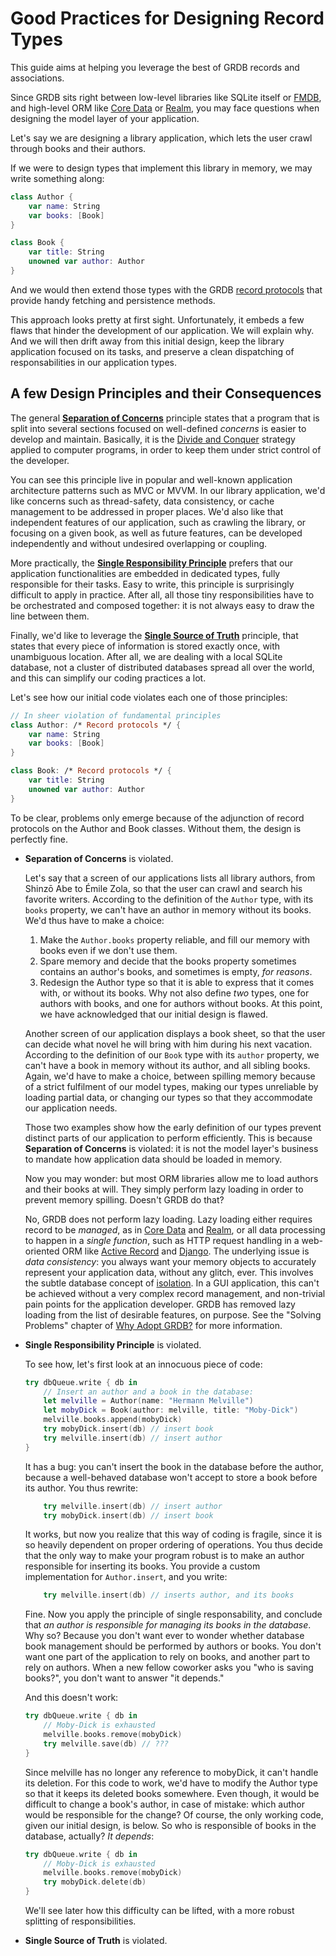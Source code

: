 Good Practices for Designing Record Types
=========================================

This guide aims at helping you leverage the best of GRDB records and associations.

Since GRDB sits right between low-level libraries like SQLite itself or [FMDB], and high-level ORM like [Core Data] or [Realm], you may face questions when designing the model layer of your application.

Let's say we are designing a library application, which lets the user crawl through books and their authors.

If we were to design types that implement this library in memory, we may write something along:

```swift
class Author {
    var name: String
    var books: [Book]
}

class Book {
    var title: String
    unowned var author: Author
}
```

And we would then extend those types with the GRDB [record protocols] that provide handy fetching and persistence methods.

This approach looks pretty at first sight. Unfortunately, it embeds a few flaws that hinder the development of our application. We will explain why. And we will then drift away from this initial design, keep the library application focused on its tasks, and preserve a clean dispatching of responsabilities in our application types.


## A few Design Principles and their Consequences

The general **[Separation of Concerns]** principle states that a program that is split into several sections focused on well-defined *concerns* is easier to develop and maintain. Basically, it is the [Divide and Conquer] strategy applied to computer programs, in order to keep them under strict control of the developer.

You can see this principle live in popular and well-known application architecture patterns such as MVC or MVVM. In our library application, we'd like concerns such as thread-safety, data consistency, or cache management to be addressed in proper places. We'd also like that independent features of our application, such as crawling the library, or focusing on a given book, as well as future features, can be developed independently and without undesired overlapping or coupling.

More practically, the **[Single Responsibility Principle]** prefers that our application functionalities are embedded in dedicated types, fully responsible for their tasks. Easy to write, this principle is surprisingly difficult to apply in practice. After all, all those tiny responsibilities have to be orchestrated and composed together: it is not always easy to draw the line between them.

Finally, we'd like to leverage the **[Single Source of Truth]** principle, that states that every piece of information is stored exactly once, with unambiguous location. After all, we are dealing with a local SQLite database, not a cluster of distributed databases spread all over the world, and this can simplify our coding practices a lot.

Let's see how our initial code violates each one of those principles:

```swift
// In sheer violation of fundamental principles
class Author: /* Record protocols */ {
    var name: String
    var books: [Book]
}

class Book: /* Record protocols */ {
    var title: String
    unowned var author: Author
}
```

To be clear, problems only emerge because of the adjunction of record protocols on the Author and Book classes. Without them, the design is perfectly fine.

- **Separation of Concerns** is violated.
    
    Let's say that a screen of our applications lists all library authors, from Shinzō Abe to Émile Zola, so that the user can crawl and search his favorite writers. According to the definition of the `Author` type, with its `books` property, we can't have an author in memory without its books. We'd thus have to make a choice:
    
    1. Make the `Author.books` property reliable, and fill our memory with books even if we don't use them.
    2. Spare memory and decide that the books property sometimes contains an author's books, and sometimes is empty, *for reasons*.
    3. Redesign the Author type so that it is able to express that it comes with, or without its books. Why not also define *two* types, one for authors with books, and one for authors without books. At this point, we have acknowledged that our initial design is flawed.
    
    Another screen of our application displays a book sheet, so that the user can decide what novel he will bring with him during his next vacation. According to the definition of our `Book` type with its `author` property, we can't have a book in memory without its author, and all sibling books. Again, we'd have to make a choice, between spilling memory because of a strict fulfilment of our model types, making our types unreliable by loading partial data, or changing our types so that they accommodate our application needs.
    
    Those two examples show how the early definition of our types prevent distinct parts of our application to perform efficiently. This is because **Separation of Concerns** is violated: it is not the model layer's business to mandate how application data should be loaded in memory.
    
    Now you may wonder: but most ORM libraries allow me to load authors and their books at will. They simply perform lazy loading in order to prevent memory spilling. Doesn't GRDB do that?
    
    No, GRDB does not perform lazy loading. Lazy loading either requires record to be *managed*, as in [Core Data] and [Realm], or all data processing to happen in a *single function*, such as HTTP request handling in a web-oriented ORM like [Active Record] and [Django]. The underlying issue is *data consistency*: you always want your memory objects to accurately represent your application data, without any glitch, ever. This involves the subtle database concept of [isolation]. In a GUI application, this can't be achieved without a very complex record management, and non-trivial pain points for the application developer. GRDB has removed lazy loading from the list of desirable features, on purpose. See the "Solving Problems" chapter of [Why Adopt GRDB?](WhyAdoptGRDB.md#solving-problems) for more information.

- **Single Responsibility Principle** is violated.
    
    To see how, let's first look at an innocuous piece of code:
    
    ```swift
    try dbQueue.write { db in
        // Insert an author and a book in the database:
        let melville = Author(name: "Hermann Melville")
        let mobyDick = Book(author: melville, title: "Moby-Dick")
        melville.books.append(mobyDick)
        try mobyDick.insert(db) // insert book
        try melville.insert(db) // insert author
    }
    ```
    
    It has a bug: you can't insert the book in the database before the author, because a well-behaved database won't accept to store a book before its author. You thus rewrite:
    
    ```swift
        try melville.insert(db) // insert author
        try mobyDick.insert(db) // insert book
    ```
    
    It works, but now you realize that this way of coding is fragile, since it is so heavily dependent on proper ordering of operations. You thus decide that the only way to make your program robust is to make an author responsible for inserting its books. You provide a custom implementation for `Author.insert`, and you write:
    
    ```swift
        try melville.insert(db) // inserts author, and its books 
    ```
    
    Fine. Now you apply the principle of single responsability, and conclude that *an author is responsible for managing its books in the database*. Why so? Because you don't want ever to wonder whether database book management should be performed by authors or books. You don't want one part of the application to rely on books, and another part to rely on authors. When a new fellow coworker asks you "who is saving books?", you don't want to answer "it depends."
    
    And this doesn't work:
    
    ```swift
    try dbQueue.write { db in
        // Moby-Dick is exhausted
        melville.books.remove(mobyDick)
        try melville.save(db) // ???
    }
    ```
    
    Since melville has no longer any reference to mobyDick, it can't handle its deletion. For this code to work, we'd have to modify the Author type so that it keeps its deleted books somewhere. Even though, it would be difficult to change a book's author, in case of mistake: which author would be responsible for the change? Of course, the only working code, given our initial design, is below. So who is responsible of books in the database, actually? *It depends*:
    
    ```swift
    try dbQueue.write { db in
        // Moby-Dick is exhausted
        melville.books.remove(mobyDick)
        try mobyDick.delete(db)
    }
    ```
    
    We'll see later how this difficulty can be lifted, with a more robust splitting of responsibilities.


- **Single Source of Truth** is violated.




[FMDB]: https://github.com/ccgus/fmdb
[Core Data]: https://developer.apple.com/documentation/coredata
[Realm]: https://realm.io
[Active Record]: http://guides.rubyonrails.org/active_record_basics.html
[Django]: https://docs.djangoproject.com/en/2.0/topics/db/
[record protocols]: ../README.md#record-protocols-overview
[Separation of Concerns]: https://en.wikipedia.org/wiki/Separation_of_concerns
[Single Responsibility Principle]: https://en.wikipedia.org/wiki/Single_responsibility_principle
[Single Source of Truth]: https://en.wikipedia.org/wiki/Single_source_of_truth
[Divide and Conquer]: https://en.wikipedia.org/wiki/Divide_and_rule
[Why Adopt GRDB?]: WhyAdoptGRDB.md
[isolation]: https://en.wikipedia.org/wiki/Isolation_(database_systems)